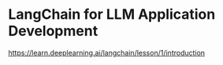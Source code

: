 # LangChain for LLM Application Development

https://learn.deeplearning.ai/langchain/lesson/1/introduction
